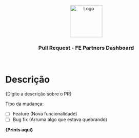 <p align="center">
  <a href="https://github.com/LostTechSoftware/bk_clientes">
    <img src="https://is1-ssl.mzstatic.com/image/thumb/Purple114/v4/ba/3b/8b/ba3b8b57-02e0-a51a-8c8d-7684e0d64cfa/source/512x512bb.jpg" alt="Logo" width="100" height="100">
  </a>
</p>
<h3 align="center">Pull Request - FE Partners Dashboard</h1>
<br />

# Descrição

{Digite a descrição sobre o PR}<br />

Tipo da mudança:

- [ ] Feature (Nova funcionalidade)
- [ ] Bug fix (Arruma algo que estava quebrando)

**{Prints aqui}**
